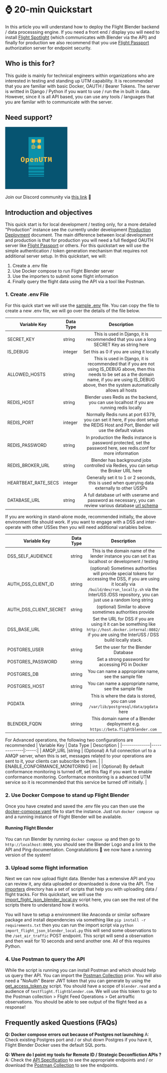 # ⌚ 20-min Quickstart 
In this article you will understand how to deploy the Flight Blender backend / data processsing engine. If you need a front end / display you will need to install [Flight Spotlight](https://flightspotlight.com) (which communicates with Blender via the API) and finally for production we also recommend that you use [Flight Passport](https://www.github.com/openskies-sh/flight_passport) authorization server for endpoint security.

## Who is this for? 
This guide is mainly for technical engineers within organizations who are interested in testing and standing up UTM capability. It is recommended that you are familiar with basic Docker, OAUTH / Bearer Tokens. The server is writted in Django / Python if you want to use / run the in built in data. However, since it is all API based, you can use any tools / languages that you are familar with to communicate with the server. 

## Need support?
![OpenUTM](../images/openutm-logo.png)

Join our Discord community via [this link](https://discord.gg/dnRxpZdd9a) 💫

## Introduction and objectives

This quick start is for local development / testing only, for a more detailed "Production" instance see the currently under development [Production Deployment](oauth_infrastructure.md) document. The main difference between local development and production is that for production you will need a full fledged OAUTH server like [Flight Passport](https://github.com/openskies-sh/flight_passport) or others. For this quickstart we will use the simple authentication / token generation mechanism that requires not additional server setup. In this quickstart, we will: 

1. Create a .env file 
2. Use Docker compose to run Flight Blender server
3. Use the importers to submit some flight information 
4. Finally query the flight data using the API via a tool like Postman. 

### 1. Create .env File

For this quick start we will use the [sample .env](https://github.com/openskies-sh/flight-blender/blob/master/deployment_support/.env.local) file. You can copy the file to create a new .env file, we will go over the details of the file below. 

| Variable Key | Data Type | Description |
|--------------|--------------|:-----:|
| SECRET_KEY | string |This is used in Django, it is recommended that you use a long SECRET Key as string here |
| IS_DEBUG |integer | Set this as 0 if you are using it locally |
| ALLOWED_HOSTS | string | This is used in Django, it is recommended that if you are not using IS_DEBUG above, then this needs to be set as a the domain name, if you are using IS_DEBUG above, then the system automatically allows all hosts|
| REDIS_HOST | string | Blender uses Redis as the backend, you can use localhost if you are running redis locally |
| REDIS_PORT | integer | Normally Redis runs at port 6379, you can set it here, if you dont setup the REDIS Host and Port, Blender will use the default values |
| REDIS_PASSWORD | string | In production the Redis instance is password protected, set the password here, see redis.conf for more information |
| REDIS_BROKER_URL | string | Blender has background jobs controlled via Redies, you can setup the Broker URL here |
| HEARTBEAT_RATE_SECS |integer | Generally set it to 1 or 2 seconds, this is used when querying data externally to other USSPs |
| DATABASE_URL |string | A full database url with userame and password as necessary, you can review various database [url schema](https://github.com/jazzband/dj-database-url#url-schema) |

If you are working in stand-alone mode, recommended initially, the above environment file should work. If you want to engage with a DSS and inter-operate with other USSes then you will need additional variables below. 

| Variable Key | Data Type | Description |
|--------------|--------------|:-----:|
| DSS_SELF_AUDIENCE |string | This is the domain name of the lender instance you can set it as localhost or development / testing |
| AUTH_DSS_CLIENT_ID | string | (optional) Sometimes authorities will provide special tokens for accessing the DSS, if you are using it locally via `/build/dev/run_locally.sh` via the InterUSS /DSS repository, you can just use a random long string |
| AUTH_DSS_CLIENT_SECRET | string | (optional) Similar to above sometimes authorities provide  |
| DSS_BASE_URL | string | Set the URL for DSS if you are using it it can be something like `http://host.docker.internal:8082/` if you are using the InterUSS / DSS build locally stack. |
| POSTGRES_USER | string | Set the user for the Blender Database |
| POSTGRES_PASSWORD| string | Set a strong password for accessing PG in Docker |
| POSTGRES_DB | string| You can name a appropriate name, see the sample file |
| POSTGRES_HOST | string| You can name a appropriate name, see the sample file |
| PGDATA | string | This is where the data is stored, you can use `/var/lib/postgresql/data/pgdata` here |
| BLENDER_FQDN | string | This domain name of a Blender deployment e.g. `https://beta.flightblender.com` |
For Advanced operations, the following two configurations are recommended
| Variable Key | Data Type | Description |
|--------------|--------------|:-----:|
| AMQP_URL |string | (Optional) A full connection url to a AMQP server, when this is set, messages related to your operations are sent to it, your clients can subscribe to them. |
| ENABLE_CONFORMANCE_MONITORING | int | (Optional) By default conformance monitoring is turned off, set this flag if you want to enable conformance monitoring. Conformance monitoring is a advanced UTM service so it is recommended that this service be turned off initially. |

### 2. Use Docker Compose to stand up Flight Blender 
Once you have created and saved the .env file you can then use the [docker-compose.yaml](../docker-compose.yml) file to start the instance. Just run `docker compose up` and a running instance of Flight Blender will be available. 

#### Running Flight Blender
You can run Blender by running `docker compose up` and then go to `http://localhost:8000`, you should see the Blender Logo and a link to the API and Ping documentation. Congratulations 🎉 we now have a running version of the system!

### 3. Upload some flight information
Next we can now upload flight data. Blender has a extensive API and you can review it, any data uploaded or downloaded is done via the API. The [importers](../importers/) directory has a set of scripts that help you with uploading data / flight tracks. For this quickstart, we will use the [import_flight_json_blender_local.py](../importers/import_flight_json_blender_local.py) script here, you can see the rest of the scripts there to understand how it works. 

You will have to setup a environment like Anaconda or similar software package and install dependencies via something like `pip install -r requirements.txt` then you can run the import script via `python import_flight_json_blender_local.py` this will send some observations to the `/set_air_traffic` POST endpoint. This script will send a observation and then wait for 10 seconds and send another one. All of this requires Python.

### 4. Use Postman to query the API
While the script is running you can install Postman and which should help us query ther API. You can import the [Postman Collection](../api/flight_blender_api.postman_collection.json) prior. You will also need a "NoAuth" Bearer JWT token that you can generate by using the [get_access_token.py](../importers/get_access_token.py) script. You should have a scope of `blender.read` and a audience of `testflight.flightblender.com`. We will use this token to go to the Postman collection > Flight Feed Operations > Get airtraffic observations. You should be able to see output of the flight feed as a response!


## Frequently asked Questions (FAQs)

**Q: Docker compose errors out because of Postgres not launching**
A: Check existing Postgres port and / or shut down Postgres if you have it, Flight Blender Docker uses the default SQL ports. 

**Q: Where do I point my tools for Remote ID / Strategic Deconfliction APIs ?**
A: Check the [API Specification](http://redocly.github.io/redoc/?url=https://raw.githubusercontent.com/openskies-sh/flight-blender/master/api/flight-blender-1.0.0-resolved.yaml) to see the appropriate endpoints and / or download the [Postman Collection](../api/flight_blender_api.postman_collection.json) to see the endpoints. 
